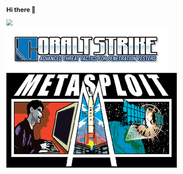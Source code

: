 ### Hi there 👋
![](https://visitor-badge.glitch.me/badge?page_id=UzJu.readme)  
![](https://github.com/UzJu/UzJu/blob/main/images.png)  
![](https://github.com/UzJu/UzJu/blob/main/Metasploit_Logo.png)
<!--
**UzJu/UzJu** is a ✨ _special_ ✨ repository because its `README.md` (this file) appears on your GitHub profile.

Here are some ideas to get you started:

- 🔭 I’m currently working on ...
- 🌱 I’m currently learning ...
- 👯 I’m looking to collaborate on ...
- 🤔 I’m looking for help with ...
- 💬 Ask me about ...
- 📫 How to reach me: ...
- 😄 Pronouns: ...
- ⚡ Fun fact: ...
-->
